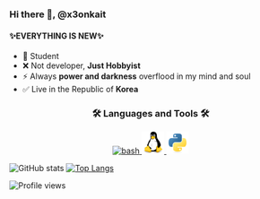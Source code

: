 ### Hi there 👋, @x3onkait
#### ✨EVERYTHING IS NEW✨

- 🤞 Student
- ❌ Not developer, **Just Hobbyist**
- ⚡ Always **power and darkness** overflood in my mind and soul
- ✅ Live in the Republic of **Korea**

<h3 align="center">🛠 Languages and Tools 🛠</h3>
  <p align="center"> 
      <a href="https://www.gnu.org/software/bash/" target="_blank"> 
        <img src="https://www.vectorlogo.zone/logos/gnu_bash/gnu_bash-icon.svg" alt="bash" width="40" height="40"/> 
      </a> 
      <a href="https://www.linux.org/" target="_blank"> 
        <img src="https://raw.githubusercontent.com/devicons/devicon/master/icons/linux/linux-original.svg" alt="linux" width="40" height="40"/> 
      </a> 
      <a href="https://www.python.org" target="_blank"> 
         <img src="https://raw.githubusercontent.com/devicons/devicon/master/icons/python/python-original.svg" alt="python" width="40" height="40"/> 
      </a> 
  </p>



![GitHub stats](https://github-readme-stats.vercel.app/api?username=x3onkait&show_icons=true&hide=contribs) [![Top Langs](https://github-readme-stats.vercel.app/api/top-langs/?username=x3onkait&layout=compact)](https://github.com/anuraghazra/github-readme-stats)

![Profile views](https://gpvc.arturio.dev/x3onkait)  
